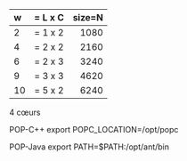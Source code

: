 |w  |= L x C| size=N|
|:--|-------|------:|
|2  |= 1 x 2|  1080 |
|4  |= 2 x 2|  2160 |
|6  |= 2 x 3|  3240 |
|9  |= 3 x 3|  4620 |
|10 |= 5 x 2|  6240 |

4 cœurs

POP-C++
export POPC_LOCATION=/opt/popc

POP-Java
export PATH=$PATH:/opt/ant/bin
